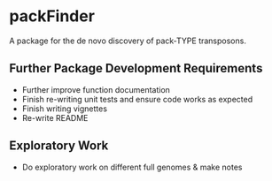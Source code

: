 # packFinder
A package for the de novo discovery of pack-TYPE transposons. 

## Further Package Development Requirements
- Further improve function documentation
- Finish re-writing unit tests and ensure code works as expected
- Finish writing vignettes
- Re-write README

## Exploratory Work
- Do exploratory work on different full genomes & make notes
